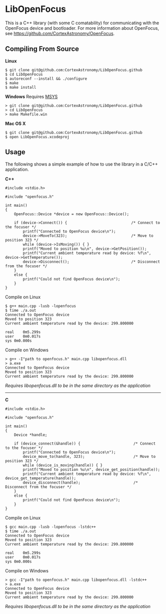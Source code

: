 LibOpenFocus
============
This is a C++ library (with some C comatability) for communicating with the OpenFocus device and
bootloader. For more information about OpenFocus, see https://github.com/CortexAstronomy/OpenFocus.

Compiling From Source
---------------------

**Linux**

```
$ git clone git@github.com:CortexAstronomy/LibOpenFocus.github
$ cd LibOpenFocus
$ autoreconf --install && ./configure
$ make
$ make install
```

**Windows**
Requires [MSYS](http://www.mingw.org/wiki/msys)

```
> git clone git@github.com:CortexAstronomy/LibOpenFocus.github
> cd LibOpenFocus
> make Makefile.win
```

**Mac OS X**

```
$ git clone git@github.com:CortexAstronomy/LibOpenFocus.github
$ open LibOpenFocus.xcodeproj
```

Usage
-----
The following shows a simple example of how to use the library in a C/C++ application.  

**C++**

```
#include <stdio.h>

#include "openfocus.h"

int main()
{
    OpenFocus::Device *device = new OpenFocus::Device();
    
    if (device->Connect()) {                             /* Connect to the focuser */
        printf("Connected to OpenFocus device\n");
        device->MoveTo(323);                             /* Move to position 323 */
        while (device->IsMoving()) { }
        printf("Moved to position %u\n", device->GetPosition());
        printf("Current ambient temperature read by device: %f\n", device->GetTemperature());
        device->Disconnect();                            /* Disconnect from the focuser */
    }
    else {
        printf("Could not find OpenFocus device\n");
    }
}
```

Compile on Linux

```
$ g++ main.cpp -lusb -lopenfocus
$ time ./a.out
Connected to OpenFocus device
Moved to position 323
Current ambient temperature read by the device: 299.800000

real	0m5.299s
user	0m0.017s
sys	0m0.000s
```

Compile on Windows

```
> g++ -I"path to openfocus.h" main.cpp libopenfocus.dll
> a.exe
Connected to OpenFocus device
Moved to position 323
Current ambient temperature read by the device: 299.800000
```

_Requires libopenfocus.dll to be in the same directory as the application_

---------------------------------------------------------------------------------------

**C**

```
#include <stdio.h>

#include "openfocus.h"

int main()
{
    Device *handle;
    
    if (device_connect(&handle)) {                        /* Connect to the focuser */
        printf("Connected to OpenFocus device\n");
        device_move_to(handle, 323);                      /* Move to position 323 */
        while (device_is_moving(handle)) { }
        printf("Moved to position %u\n", device_get_position(handle));
        printf("Current ambient temperature read by device: %f\n", device_get_temperature(handle));
        device_disconnect(handle);                        /* Disconnect from the focuser */
    }
    else {
        printf("Could not find OpenFocus device\n");
    }
}
```

Compile on Linux

```
$ gcc main.cpp -lusb -lopenfocus -lstdc++
$ time ./a.out
Connected to OpenFocus device
Moved to position 323
Current ambient temperature read by the device: 299.800000

real	0m5.299s
user	0m0.017s
sys	0m0.000s
```

Compile on Windows

```
> gcc -I"path to openfocus.h" main.cpp libopenfocus.dll -lstdc++
> a.exe
Connected to OpenFocus device
Moved to position 323
Current ambient temperature read by the device: 299.800000
```

_Requires libopenfocus.dll to be in the same directory as the application_

